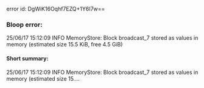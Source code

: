 error id: DgWiK16Oqhf7EZQ+1Y6I7w==
### Bloop error:

25/06/17 15:12:09 INFO MemoryStore: Block broadcast_7 stored as values in memory (estimated size 15.5 KiB, free 4.5 GiB)
#### Short summary: 

25/06/17 15:12:09 INFO MemoryStore: Block broadcast_7 stored as values in memory (estimated size 15....